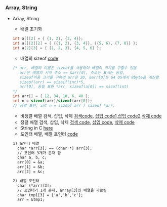 ### Array, String
* Array, String
    * 배열 초기화
    ```c
    int a[][2] = { {1, 2}, {3, 4}};
    int a[][2][2] = { {{1, 2}, {3, 4}}, {{5, 6}, {7, 8}} };
    int a[2][3] = { {1, 2, 3}, {4, 5, 6} };
    ```
    * 배열의 sizeof [code](https://github.com/csbyun-data/C-Pro/blob/main/chap01/Array/sizeof_array1D.c)
    ```c
    /* arr, 배열의 이름은 sizeof를 사용하여 배열의 크기를 구할수 있음
       arr은 배열의 시작 주소 == &arr[0], 주소는 표시는 동일,
       sizeof이용 크기를 구하면 arr은 20, &arr[0]는 64 OS에서 8byte를 계산함
       sizeof(arr) == sizeif(int)*5, 
       arr[0], 동일 표현 *arr, sizeof(a[0]) == sizof(int)
    */
    int arr[] = { 12, 34, 10, 6, 40 };
    int n = sizeof(arr)/sizeof(arr[0]);
    // 동일 표현, int n = sizeof arr / sizeof *arr; 
    ```
  
    * 비정렬 배열 검색, 삽입, 삭제 [검색code](https://github.com/csbyun-data/C-Pro/blob/main/chap01/Array/Unsorted_Array_Search.c), [삽입 code1](https://github.com/csbyun-data/C-Pro/blob/main/chap01/Array/Unsorted_Array_Insert.c),[삽입 code2](https://github.com/csbyun-data/C-Pro/blob/main/chap01/Array/Unsorted_Array_Insert2.c) [삭제 code](https://github.com/csbyun-data/C-Pro/blob/main/chap01/Array/Unsorted_Array_Delete1.c)
    * 정렬 배열 검색, 삽입, 삭제 [검색 code](https://github.com/csbyun-data/C-Pro/blob/main/chap01/Array/Sorted_Array_Search1.c), [삽입 code](https://github.com/csbyun-data/C-Pro/blob/main/chap01/Array/Sorted_Array_Insert1.c), [삭제 code](https://github.com/csbyun-data/C-Pro/blob/main/chap01/Array/Sorted_Array_Delete1.c)
    * String in C [here](https://github.com/csbyun-data/C-Pro/blob/main/chap01/String_in_C/README.md)
    * 포인터 배열, 배열 포인터 [code](https://github.com/csbyun-data/C-Pro/blob/main/chap01/Array/pointer_array1.c)
    ```txt
    1) 포인터 배열
      char *arr[3]; == (char *) arr[3];
      // 포인터 3개가 존재 함
      char a, b, c;
      arr[0] = &a;
      arr[1] = &b;
      arr[2] = &c;
    
    2) 배열 포인터
      char (*arr)[3];
      // 포인터가 1개 존재, array[3]인 배열을 가르킴
      char tmp1[3] = {'a','b','c'};
      arr = &tmp1;
    ```
